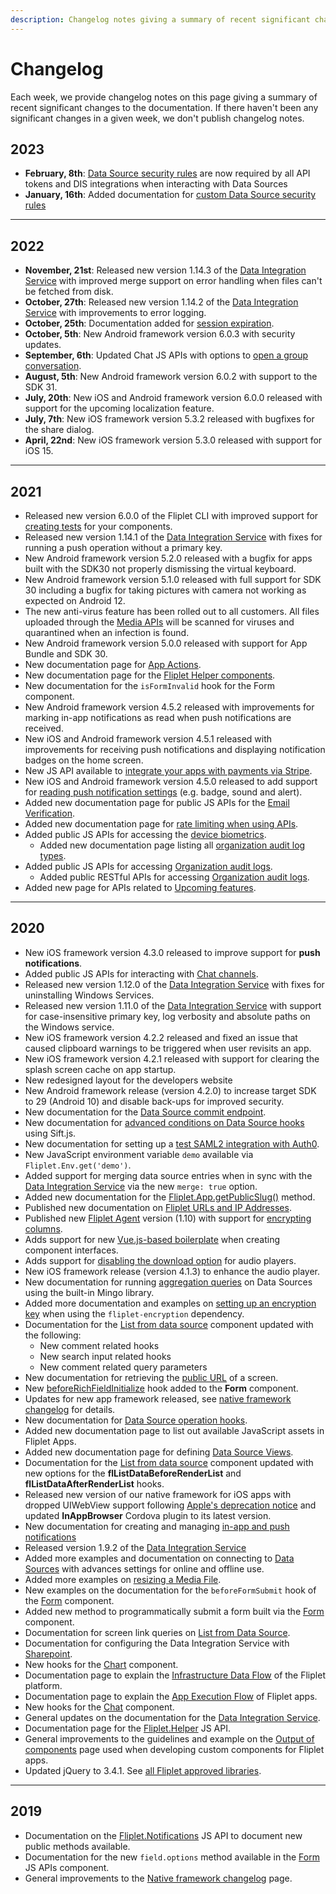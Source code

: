 ```yaml
---
description: Changelog notes giving a summary of recent significant changes to the documentation.
---
```


# Changelog

Each week, we provide changelog notes on this page giving a summary of recent significant changes to the documentation. If there haven't been any significant changes in a given week, we don't publish changelog notes.

## 2023

- **February, 8th**: [Data Source security rules](/Data-source-security.html) are now required by all API tokens and DIS integrations when interacting with Data Sources
- **January, 16th**: Added documentation for [custom Data Source security rules](https://developers.fliplet.com/Data-source-security.html#custom-security-rules)

---

## 2022

- **November, 21st**: Released new version 1.14.3 of the [Data Integration Service](https://developers.fliplet.com/Data-integration-service.html) with improved merge support on error handling when files can't be fetched from disk.
- **October, 27th**: Released new version 1.14.2 of the [Data Integration Service](https://developers.fliplet.com/Data-integration-service.html) with improvements to error logging.
- **October, 25th**: Documentation added for [session expiration](https://developers.fliplet.com/App-security.html#session-expiration).
- **October, 5th**: New Android framework version 6.0.3 with security updates.
- **September, 6th**: Updated Chat JS APIs with options to [open a group conversation](/API/components/chat.html#startopen-a-group-conversation-with-one-or-more-people).
- **August, 5th**: New Android framework version 6.0.2 with support to the SDK 31.
- **July, 20th**: New iOS and Android framework version 6.0.0 released with support for the upcoming localization feature.
- **July, 7th**: New iOS framework version 5.3.2 released with bugfixes for the share dialog.
- **April, 22nd**: New iOS framework version 5.3.0 released with support for iOS 15.

---

## 2021

- Released new version 6.0.0 of the Fliplet CLI with improved support for [creating tests](/Testing-components.html) for your components.
- Released new version 1.14.1 of the [Data Integration Service](https://developers.fliplet.com/Data-integration-service.html) with fixes for running a push operation without a primary key.
- New Android framework version 5.2.0 released with a bugfix for apps built with the SDK30 not properly dismissing the virtual keyboard.
- New Android framework version 5.1.0 released with full support for SDK 30 including a bugfix for taking pictures with camera not working as expected on Android 12.
- The new anti-virus feature has been rolled out to all customers. All files uploaded through the [Media APIs](https://developers.fliplet.com/API/fliplet-media.html#upload-one-or-more-files) will be scanned for viruses and quarantined when an infection is found.
- New Android framework version 5.0.0 released with support for App Bundle and SDK 30.
- New documentation page for [App Actions](https://developers.fliplet.com/API/core/app-actions.html).
- New documentation page for the [Fliplet Helper components](https://developers.fliplet.com/API/helpers/overview.html).
- New documentation for the `isFormInvalid` hook for the Form component.
- New Android framework version 4.5.2 released with improvements for marking in-app notifications as read when push notifications are received.
- New iOS and Android framework version 4.5.1 released with improvements for receiving push notifications and displaying notification badges on the home screen.
- New JS API available to [integrate your apps with payments via Stripe](https://developers.fliplet.com/API/fliplet-payments.html).
- New iOS and Android framework version 4.5.0 released to add support for [reading push notification settings](https://developers.fliplet.com/API/core/notifications.html#verify-the-devices-push-notification-settings) (e.g. badge, sound and alert).
- Added new documentation page for public JS APIs for the [Email Verification](https://developers.fliplet.com/API/components/email-verification.html).
- Added new documentation page for [rate limiting when using APIs](https://developers.fliplet.com/Rate-limiting-for-API.html).
- Added public JS APIs for accessing the [device biometrics](https://developers.fliplet.com/API/core/biometrics.html).
  - Added new documentation page listing all [organization audit log types](https://developers.fliplet.com/Organization-audit-log-types.html#list-of-audit-log-types-for-organizations).
- Added public JS APIs for accessing [Organization audit logs](https://developers.fliplet.com/API/core/organizations.html#audit-logs).
  - Added public RESTful APIs for accessing [Organization audit logs](https://developers.fliplet.com/REST-API/fliplet-organizations.html#get-the-audit-logs-for-an-organization).
- Added new page for APIs related to [Upcoming features](/Upcoming.html).

---

## 2020

- New iOS framework version 4.3.0 released to improve support for **push notifications**.
- Added public JS APIs for interacting with [Chat channels](/API/components/chat.html#public-channels).
- Released new version 1.12.0 of the [Data Integration Service](https://developers.fliplet.com/Data-integration-service.html) with fixes for uninstalling Windows Services.
- Released new version 1.11.0 of the [Data Integration Service](https://developers.fliplet.com/Data-integration-service.html) with support for case-insensitive primary key, log verbosity and absolute paths on the Windows service.
- New iOS framework version 4.2.2 released and fixed an issue that caused clipboard warnings to be triggered when user revisits an app.
- New iOS framework version 4.2.1 released with support for clearing the splash screen cache on app startup.
- New redesigned layout for the developers website
- New Android framework release (version 4.2.0) to increase target SDK to 29 (Android 10) and disable back-ups for improved security.
- New documentation for the [Data Source commit endpoint](https://developers.fliplet.com/REST-API/fliplet-datasources.html#commit-a-series-of-changes-to-a-data-source).
- New documentation for [advanced conditions on Data Source hooks](https://developers.fliplet.com/Data-Source-Hooks.html#hook-conditions) using Sift.js.
- New documentation for setting up a [test SAML2 integration with Auth0](https://developers.fliplet.com/API/integrations/sso-saml2.html#set-up-a-test-saml2-integration-with-auth0).
- New JavaScript environment variable `demo` available via `Fliplet.Env.get('demo')`.
- Added support for merging data source entries when in sync with the [Data Integration Service](https://developers.fliplet.com/Data-integration-service.html) via the new `merge: true` option.
- Added new documentation for the [Fliplet.App.getPublicSlug()](https://developers.fliplet.com/API/core/overview.html#get-the-public-url-of-the-current-app) method.
- Published new documentation on [Fliplet URLs and IP Addresses](https://developers.fliplet.com/URLs-and-IP-Addresses.html).
- Published new [Fliplet Agent](https://developers.fliplet.com/Data-integration-service.html#encryption) version (1.10) with support for [encrypting columns](https://developers.fliplet.com/Data-integration-service.html#encryption).
- Adds support for new [Vue.js-based boilerplate](https://developers.fliplet.com/Building-components.html#creating-a-component-interface-using-the-advanced-vuejs-boilerplate) when creating component interfaces.
- Adds support for [disabling the download option](https://developers.fliplet.com/API/fliplet-audio-player.html) for audio players.
- New iOS framework release (version 4.1.3) to enhance the audio player.
- New documentation for running [aggregation queries](https://developers.fliplet.com/API/fliplet-datasources.html#run-aggregation-queries) on Data Sources using the built-in Mingo library.
- Added more documentation and examples on [setting up an encryption key](https://developers.fliplet.com/API/fliplet-encryption.html#set-the-encryptiondecryption-key) when using the `fliplet-encryption` dependency.
- Documentation for the [List from data source](https://developers.fliplet.com/API/components/list-from-data-source.html) component updated with the following:
  - New comment related hooks
  - New search input related hooks
  - New comment related query parameters
- New documentation for retrieving the [public URL](https://developers.fliplet.com/API/core/overview.html#get-the-public-url-of-the-current-screen) of a screen.
- New [beforeRichFieldInitialize](https://developers.fliplet.com/API/components/form-builder.html#beforerichfieldinitialize) hook added to the **Form** component.
- Updates for new app framework released, see [native framework changelog](https://developers.fliplet.com/Native-framework-changelog.html) for details.
- New documentation for [Data Source operation hooks](https://developers.fliplet.com/Data-Source-Hooks.html#manipulate-a-string).
- Added new documentation page to list out available JavaScript assets in Fliplet Apps.
- Added new documentation page for defining [Data Source Views](https://developers.fliplet.com/API/datasources/views.html).
- Documentation for the [List from data source](https://developers.fliplet.com/API/components/list-from-data-source.html) component updated with new options for the **flListDataBeforeRenderList** and **flListDataAfterRenderList** hooks.
- Released new version of our native framework for iOS apps with dropped UIWebView support following [Apple's deprecation notice](https://developer.apple.com/news/?id=12232019b) and updated **InAppBrowser** Cordova plugin to its latest version.
- New documentation for creating and managing [in-app and push notifications](https://developers.fliplet.com/API/fliplet-notifications.html)
- Released version 1.9.2 of the [Data Integration Service](https://developers.fliplet.com/Data-integration-service.html)
- Added more examples and documentation on connecting to [Data Sources](https://developers.fliplet.com/API/fliplet-datasources.html#connect-to-a-data-source-by-id) with advances settings for online and offline use.
- Added more examples on [resizing a Media File](https://developers.fliplet.com/REST-API/fliplet-media.html#stream-the-contents-of-a-file).
- New examples on the documentation for the `beforeFormSubmit` hook of the [Form](https://developers.fliplet.com/API/components/form-builder.html#beforeformsubmit) component.
- Added new method to programmatically submit a form built via the [Form](https://developers.fliplet.com/API/components/form-builder.html#programmatically-submit-a-form) component.
- Documentation for screen link queries on [List from Data Source](API/components/list-from-data-source.md).
- Documentation for configuring the Data Integration Service with [Sharepoint](Data-integration-service.md#integrate-with-sharepoint).
- New hooks for the [Chart](https://developers.fliplet.com/API/components/charts.html#hooks) component.
- Documentation page to explain the [Infrastructure Data Flow](/Data-flow.md) of the Fliplet platform.
- Documentation page to explain the [App Execution Flow](https://developers.fliplet.com/Execution-flow.html) of Fliplet apps.
- New hooks for the [Chat](https://developers.fliplet.com/API/components/chat.html) component.
- General updates on the documentation for the [Data Integration Service](Data-integration-service.md).
- Documentation page for the [Fliplet.Helper](https://developers.fliplet.com/API/helpers/overview.html) JS API.
- General improvements to the guidelines and example on the [Output of components](https://developers.fliplet.com/components/Build-output.html#reading-previously-saved-settings) page used when developing custom components for Fliplet apps.
- Updated jQuery to 3.4.1. See [all Fliplet approved libraries](https://developers.fliplet.com/Fliplet-approved-libraries.html).

---

## 2019
- Documentation on the [Fliplet.Notifications](https://developers.fliplet.com/API/fliplet-notifications.html) JS API to document new public methods available.
- Documentation for the new `field.options` method available in the [Form](https://developers.fliplet.com/API/components/form-builder.html#fieldoptionsarray) JS APIs component.
- General improvements to the [Native framework changelog](https://developers.fliplet.com/Native-framework-changelog.html) page.
